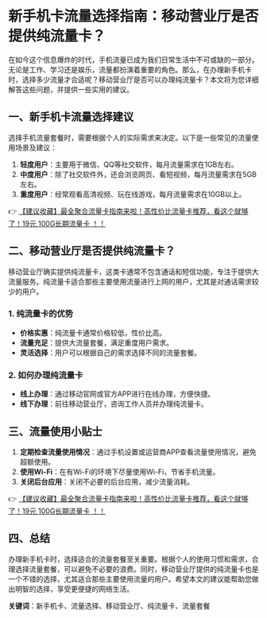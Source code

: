 # 新手机卡流量选择指南：移动营业厅是否提供纯流量卡？

在如今这个信息爆炸的时代，手机流量已成为我们日常生活中不可或缺的一部分。无论是工作、学习还是娱乐，流量都扮演着重要的角色。那么，在办理新手机卡时，选择多少流量才合适呢？移动营业厅是否可以办理纯流量卡？本文将为您详细解答这些问题，并提供一些实用的建议。

## 一、新手机卡流量选择建议

选择手机流量套餐时，需要根据个人的实际需求来决定。以下是一些常见的流量使用场景及建议：

1. **轻度用户**：主要用于微信、QQ等社交软件，每月流量需求在1GB左右。
2. **中度用户**：除了社交软件外，还会浏览网页、看短视频，每月流量需求在5GB左右。
3. **重度用户**：经常观看高清视频、玩在线游戏，每月流量需求在10GB以上。

👉 [【建议收藏】最全聚合流量卡指南来啦！高性价比流量卡推荐，看这个就够了！19元 100G长期流量卡 ！！](https://bit.ly/Liuliangka)

## 二、移动营业厅是否提供纯流量卡？

移动营业厅确实提供纯流量卡，这类卡通常不包含通话和短信功能，专注于提供大流量服务。纯流量卡适合那些主要使用流量进行上网的用户，尤其是对通话需求较少的用户。

### 1. 纯流量卡的优势
- **价格实惠**：纯流量卡通常价格较低，性价比高。
- **流量充足**：提供大流量套餐，满足重度用户需求。
- **灵活选择**：用户可以根据自己的需求选择不同的流量套餐。

### 2. 如何办理纯流量卡
- **线上办理**：通过移动官网或官方APP进行在线办理，方便快捷。
- **线下办理**：前往移动营业厅，咨询工作人员并办理纯流量卡。

## 三、流量使用小贴士

1. **定期检查流量使用情况**：通过手机设置或运营商APP查看流量使用情况，避免超额使用。
2. **使用Wi-Fi**：在有Wi-Fi的环境下尽量使用Wi-Fi，节省手机流量。
3. **关闭后台应用**：关闭不必要的后台应用，减少流量消耗。

👉 [【建议收藏】最全聚合流量卡指南来啦！高性价比流量卡推荐，看这个就够了！19元 100G长期流量卡 ！！](https://bit.ly/Liuliangka)

## 四、总结

办理新手机卡时，选择适合的流量套餐至关重要。根据个人的使用习惯和需求，合理选择流量套餐，可以避免不必要的浪费。同时，移动营业厅提供的纯流量卡也是一个不错的选择，尤其适合那些主要使用流量的用户。希望本文的建议能帮助您做出明智的选择，享受更便捷的网络生活。

**关键词**：新手机卡、流量选择、移动营业厅、纯流量卡、流量套餐